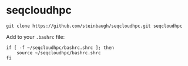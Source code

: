 # seqcloudhpc

```{bash}
git clone https://github.com/steinbaugh/seqcloudhpc.git seqcloudhpc
```

Add to your `.bashrc` file:

```{bash}
if [ -f ~/seqcloudhpc/bashrc.shrc ]; then
    source ~/seqcloudhpc/bashrc.shrc
fi
```
